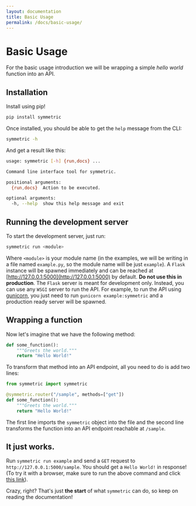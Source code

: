 ```yaml
---
layout: documentation
title: Basic Usage
permalink: /docs/basic-usage/
---
```


# Basic Usage

For the basic usage introduction we will be wrapping a simple _hello world_ function into an API.

## Installation

Install using pip!

```bash
pip install symmetric
```

Once installed, you should be able to get the `help` message from the CLI:

```bash
symmetric -h
```

And get a result like this:

```bash
usage: symmetric [-h] {run,docs} ...

Command line interface tool for symmetric.

positional arguments:
  {run,docs}  Action to be executed.

optional arguments:
  -h, --help  show this help message and exit
```

## Running the development server

To start the development server, just run:

```bash
symmetric run <module>
```

Where `<module>` is your module name (in the examples, we will be writing in a file named `example.py`, so the module name will be just `example`). A `Flask` instance will be spawned immediately and can be reached at [http://127.0.0.1:5000](http://127.0.0.1:5000) by default. **Do not use this in production**. The `Flask` server is meant for development only. Instead, you can use any `WSGI` server to run the API. For example, to run the API using [gunicorn](https://gunicorn.org/), you just need to run `gunicorn example:symmetric` and a production ready server will be spawned.

## Wrapping a function

Now let's imagine that we have the following method:

```py
def some_function():
    """Greets the world."""
    return "Hello World!"
```

To transform that method into an API endpoint, all you need to do is add two lines:

```py
from symmetric import symmetric

@symmetric.router("/sample", methods=["get"])
def some_function():
    """Greets the world."""
    return "Hello World!"
```

The first line imports the `symmetric` object into the file and the second line transforms the function into an API endpoint reachable at `/sample`.

## It just works.

Run `symmetric run example` and send a `GET` request to `http://127.0.0.1:5000/sample`. You should get a `Hello World!` in response! (To try it with a browser, make sure to run the above command and click [this link](http://127.0.0.1:5000/sample)).

Crazy, right? That's just **the start** of what `symmetric` can do, so keep on reading the documentation!
